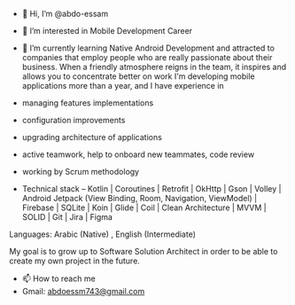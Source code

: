 - 👋 Hi, I’m @abdo-essam
- 👀 I’m interested in Mobile Development Career 
- 🌱 I’m currently learning Native Android Development and attracted to companies that employ people who are really passionate about their business. When a friendly atmosphere reigns in the team, it inspires and allows you to concentrate better on   work 
 I'm developing mobile applications more than a year, and I have experience in 
 
- managing features implementations
- configuration improvements
- upgrading architecture of applications
- active teamwork, help to onboard new teammates, code review
- working by Scrum methodology
- Technical stack – Kotlin | Coroutines | Retrofit | OkHttp | Gson | Volley | Android Jetpack (View Binding, Room, Navigation, ViewModel) | Firebase | SQLite | Koin | Glide | Coil | Clean Architecture | MVVM | SOLID | Git | Jira | Figma

Languages: Arabic (Native) , English (Intermediate) 


 My goal is to grow up to Software Solution Architect in order to be able to create my own project in the future.

- 📫 How to reach me 
- Gmail: abdoessm743@gmail.com

<!---
abdo-essam/abdo-essam is a ✨ special ✨ repository because its `README.md` (this file) appears on your GitHub profile.
You can click the Preview link to take a look at your changes.
--->
